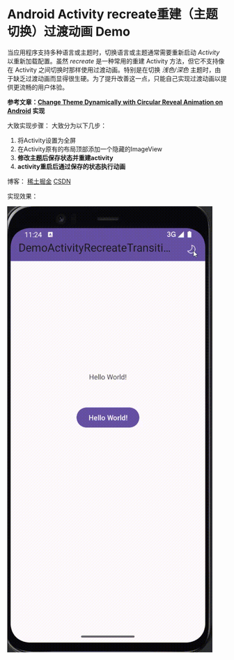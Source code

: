 # Android Activity recreate重建（主题切换）过渡动画 Demo
当应用程序支持多种语言或主题时，切换语言或主题通常需要重新启动 *Activity* 以重新加载配置。虽然 *recreate* 是一种常用的重建 Activity 方法，但它不支持像在 Activity 之间切换时那样使用过渡动画。特别是在切换 *浅色/深色* 主题时，由于缺乏过渡动画而显得很生硬。为了提升改善这一点，只能自己实现过渡动画以提供更流畅的用户体验。

**参考文章：[Change Theme Dynamically with Circular Reveal Animation on Android](https://proandroiddev.com/change-theme-dynamically-with-circular-reveal-animation-on-android-8cd574f5f0d8) 实现**

大致实现步骤：
大致分为以下几步：

1. 将Activity设置为全屏
2. 在Activity原有的布局顶部添加一个隐藏的ImageView
3. **修改主题后保存状态并重建activity**
4. **activity重启后通过保存的状态执行动画**

博客：
[稀土掘金](https://juejin.cn/post/7335959102487003186)
[CSDN](https://blog.csdn.net/qq_45925230/article/details/136126818)

实现效果：

![效果图](screenshot/ActivityRecreateTransition.gif)
